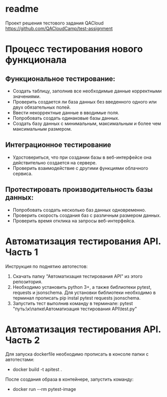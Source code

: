 # readme
Проект решения тестового задания QACloud  
https://github.com/QACloudCamp/test-assignment
# Процесс тестирования нового функционала
## Функциональное тестирование:
- Создать таблицу, заполнив все необходимые данные корректными значениями.
- Проверить создается ли база данных без введенного одного или двух обязательных полей.
- Ввести некорректные данные в вводимые поля.
- Попробовать создать одинаковые базы данных.
- Создать базу данных с минимальным, максимальным и более чем максимальным размером.
## Интеграционное тестирование 
- Удостовериться, что при создании базы в веб-интерфейсе она действительно создается на сервере.
- Проверить взаимодействие с другими функциями облачного сервиса.
## Протестировать производительность базы данных:
- Попробовать создать несколько баз данных одновременно.
- Проверить скорость создания баз с различным размером данных.
- Проверить время отклика на запросы веб-интерфейса.
# Автоматизация тестирования API. Часть 1
Инструкция по поднятию автотестов:
1. Скачать папку "Автоматизация тестирования API" из этого репозитория.
2. Необходимо установить python 3+, а также библиотеки pytest, requests и jsonschema.
Для установки библиотеки необходимо в терминал прописать pip instal pytest requests jsonschema.
3. Запустить тест выполнив команду в терминале:
pytest "путь:\к\папке\Автоматизация тестирования API\test.py"

# Автоматизация тестирования API. Часть 2
Для запуска dockerfile необходимо прописать в консоле папки с автотестами:
- docker build -t apitest .  

После создания образа в контейнере, запустить команду:  
- docker run --rm pytest-image
